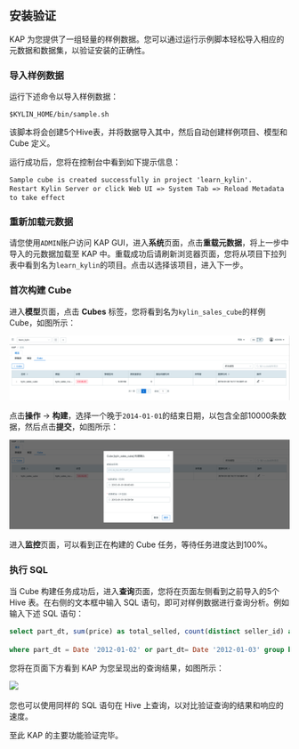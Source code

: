 ## 安装验证

KAP 为您提供了一组轻量的样例数据。您可以通过运行示例脚本轻松导入相应的元数据和数据集，以验证安装的正确性。

### 导入样例数据

运行下述命令以导入样例数据：

```shell
$KYLIN_HOME/bin/sample.sh
```

该脚本将会创建5个Hive表，并将数据导入其中，然后自动创建样例项目、模型和 Cube 定义。

运行成功后，您将在控制台中看到如下提示信息：

```shell
Sample cube is created successfully in project 'learn_kylin'.
Restart Kylin Server or click Web UI => System Tab => Reload Metadata to take effect
```

### 重新加载元数据

请您使用`ADMIN`账户访问 KAP GUI，进入**系统**页面，点击**重载元数据**，将上一步中导入的元数据加载至 KAP 中。重载成功后请刷新浏览器页面，您将从项目下拉列表中看到名为`learn_kylin`的项目。点击以选择该项目，进入下一步。

### 首次构建 Cube

进入**模型**页面，点击 **Cubes** 标签，您将看到名为`kylin_sales_cube`的样例 Cube，如图所示：

![](installation_images/installation_show_cube_cn.png)

点击**操作** -> **构建**，选择一个晚于`2014-01-01`的结束日期，以包含全部10000条数据，然后点击**提交**，如图所示：

![](installation_images/installation_build_cube_cn.png)

进入**监控**页面，可以看到正在构建的 Cube 任务，等待任务进度达到100%。

### 执行 SQL

当 Cube 构建任务成功后，进入**查询**页面，您将在页面左侧看到之前导入的5个 Hive 表。在右侧的文本框中输入 SQL 语句，即可对样例数据进行查询分析。例如输入下述 SQL 语句：

```sql
select part_dt, sum(price) as total_selled, count(distinct seller_id) as sellers from kylin_sales

where part_dt = Date '2012-01-02' or part_dt= Date '2012-01-03' group by part_dt order by part_dt
```

您将在页面下方看到 KAP 为您呈现出的查询结果，如图所示：

![](installation_images/installation_query_result.jpg)

您也可以使用同样的 SQL 语句在 Hive 上查询，以对比验证查询的结果和响应的速度。

至此 KAP 的主要功能验证完毕。